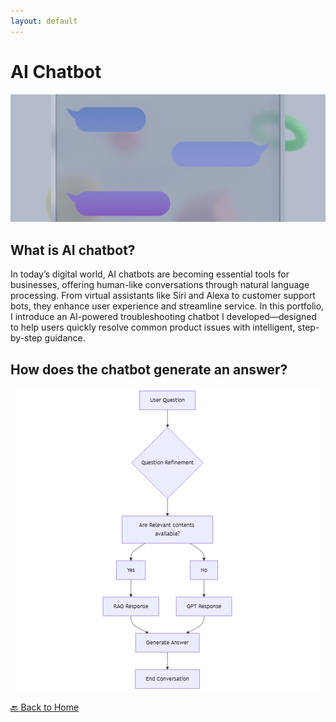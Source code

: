 ```yaml
---
layout: default
---
```


# AI Chatbot

![AI Chatbot illustration](https://github.com/hyerinchung/hyerinchung.github.io/blob/main/images/chatbot_head.jpg?raw=true)

## What is AI chatbot?

In today’s digital world, AI chatbots are becoming essential tools for businesses, offering human-like conversations through natural language processing. From virtual assistants like Siri and Alexa to customer support bots, they enhance user experience and streamline service. In this portfolio, I introduce an AI-powered troubleshooting chatbot I developed—designed to help users quickly resolve common product issues with intelligent, step-by-step guidance.

## How does the chatbot generate an answer?
<p align="center">
  <img src="https://github.com/hyerinchung/hyerinchung.github.io/blob/main/images/chatbot_response_process.png?raw=true" alt="AI Chatbot Illustration" />
</p>

[🔙 Back to Home](../index.html)
